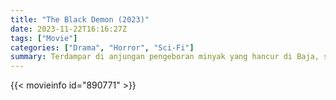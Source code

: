 ```yaml
---
title: "The Black Demon (2023)"
date: 2023-11-22T16:16:27Z
tags: ["Movie"]
categories: ["Drama", "Horror", "Sci-Fi"]
summary: Terdampar di anjungan pengeboran minyak yang hancur di Baja, sebuah keluarga berhadapan dengan hiu megalodon yang penuh dendam.
---
```


<mux-player stream-type="on-demand"
src="https://kp3d-my.sharepoint.com/personal/ryoo_kp3d_onmicrosoft_com/_layouts/15/download.aspx?share=EZIYCOfpY0FKpaEccXIol88B2nRZuA3i0TxHe7qEOLBHUw" prefer-playback="mse" controls>

</mux-player>


{{< movieinfo id="890771" >}}

<script src="https://cdn.jsdelivr.net/npm/@mux/mux-player"></script>

 <script type="application/ld+json ">
{
"@context": "https://schema.org/",
"@type": "VideoObject",
"name": "The Black Demon (2023)",
"contentUrl": "https://stream.mux.com/YRjXytzunq8zk022jVgXv7rPuOY3p231WNxgGR01PODAo.m3u8",
"thumbnailUrl": "https://www.themoviedb.org/t/p/original/wunTms8M2qUJwZHsel5JDBULieE.jpg?width=314&fit_mode=preserve&time=25",
"uploadDate": "2023-11-22T16:16:27Z",
}

</script>